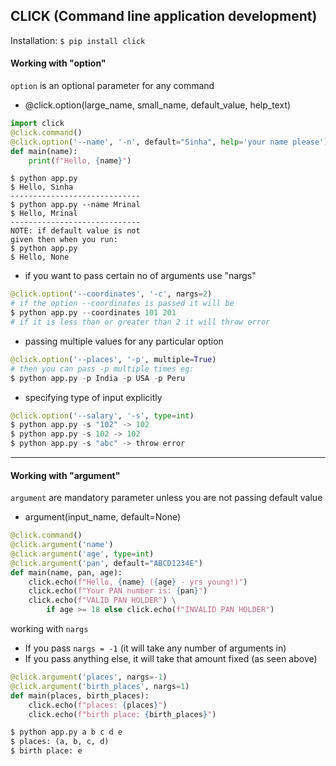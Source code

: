 ## CLICK (Command line application development)

Installation: `$ pip install click`

#### Working with "option"
`option` is an optional parameter for any command
- @click.option(large_name, small_name, default_value, help_text)
```python
import click
@click.command()
@click.option('--name', '-n', default="Sinha", help='your name please')
def main(name):
    print(f"Hello, {name}")
```
```shell
$ python app.py
$ Hello, Sinha
-----------------------------
$ python app.py --name Mrinal
$ Hello, Mrinal
-----------------------------
NOTE: if default value is not
given then when you run:
$ python app.py
$ Hello, None
```
- if you want to pass certain no of arguments use "nargs"
```python
@click.option('--coordinates', '-c', nargs=2)
# if the option --coordinates is passed it will be
$ python app.py --coordinates 101 201
# if it is less than or greater than 2 it will throw error
```
- passing multiple values for any particular option
```python
@click.option('--places', '-p', multiple=True)
# then you can pass -p multiple times eg:
$ python app.py -p India -p USA -p Peru
```
- specifying type of input explicitly
```python
@click.option('--salary', '-s', type=int)
$ python app.py -s "102" -> 102
$ python app.py -s 102 -> 102
$ python app.py -s "abc" -> throw error
```
----------------------------------------------------
#### Working with "argument"
`argument` are mandatory parameter unless you are not passing default value
- argument(input_name, default=None)
```python
@click.command()
@click.argument('name')
@click.argument('age', type=int)
@click.argument('pan', default="ABCD1234E")
def main(name, pan, age):
    click.echo(f"Hello, {name} ({age} - yrs young!)")
    click.echo(f"Your PAN number is: {pan}")
    click.echo(f"VALID PAN HOLDER") \
        if age >= 18 else click.echo(f"INVALID PAN HOLDER")
```
working with `nargs`
- If you pass `nargs = -1` (it will take any number of arguments in)
- If you pass anything else, it will take that amount fixed (as seen above)
```python
@click.argument('places', nargs=-1)
@click.argument('birth_places', nargs=1)
def main(places, birth_places):
    click.echo(f"places: {places}")
    click.echo(f"birth place: {birth_places}")

$ python app.py a b c d e
$ places: (a, b, c, d)
$ birth place: e
```
